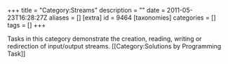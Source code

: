 +++
title = "Category:Streams"
description = ""
date = 2011-05-23T16:28:27Z
aliases = []
[extra]
id = 9464
[taxonomies]
categories = []
tags = []
+++

Tasks in this category demonstrate the creation, reading, writing or redirection of input/output streams.
[[Category:Solutions by Programming Task]]
